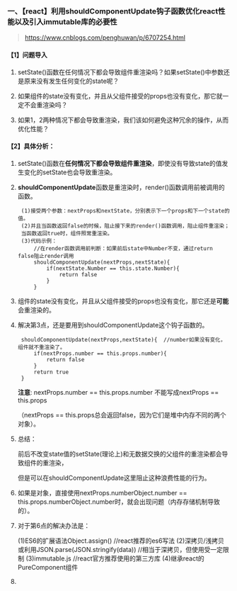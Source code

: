 ###  一、【react】利用shouldComponentUpdate钩子函数优化react性能以及引入immutable库的必要性
>https://www.cnblogs.com/penghuwan/p/6707254.html

#### 【1】问题导入
1. setState()函数在任何情况下都会导致组件重渲染吗？如果setState()中参数还是原来没有发生任何变化的state呢？

2. 如果组件的state没有变化，并且从父组件接受的props也没有变化，那它就一定不会重渲染吗？

3. 如果1，2两种情况下都会导致重渲染，我们该如何避免这种冗余的操作，从而优化性能？

#### 【2】具体分析：
1. setState()函数在**任何情况下都会导致组件重渲染**，即使没有导致state的值发生变化的setState也会导致重渲染。

2. **shouldComponentUpdate**函数是重渲染时，render()函数调用前被调用的函数。

        (1)接受两个参数：nextProps和nextState，分别表示下一个props和下一个state的值。
        (2)并且当函数返回false的时候，阻止接下来的render()函数调用，阻止组件重渲染；
        当函数返回true时，组件照常重渲染。
        (3)代码示例：
            //在render函数调用前判断：如果前后state中Number不变，通过return false阻止render调用
            shouldComponentUpdate(nextProps,nextState){
                if(nextState.Number == this.state.Number){
                    return false
                }
            }


3. 组件的state没有变化，并且从父组件接受的props也没有变化，那它还是**可能**会重渲染的。

4. 解决第3点，还是要用到shouldComponentUpdate这个钩子函数的。

        shouldComponentUpdate(nextProps,nextState){  //number如果没有变化，组件就不重渲染了。
            if(nextProps.number == this.props.number){
                return false
            }
            return true
        }
    
    **注意**: nextProps.number == this.props.number 不能写成nextProps == this.props

    （nextProps == this.props总会返回false，因为它们是堆中内存不同的两个对象）。


5. 总结：

    前后不改变state值的setState(理论上)和无数据交换的父组件的重渲染都会导致组件的重渲染，

    但是可以在shouldComponentUpdate这里阻止这种浪费性能的行为。

6. 如果是对象，直接使用nextProps.numberObject.number == this.props.numberObject.number时，就会出现问题（内存存储机制导致的）。

7. 对于第6点的解决办法是：

    (1)ES6的扩展语法Object.assign()    //react推荐的es6写法
    (2)深拷贝/浅拷贝或利用JSON.parse(JSON.stringify(data))     //相当于深拷贝，但使用受一定限制
    (3)immutable.js    //react官方推荐使用的第三方库
    (4)继承react的PureComponent组件

8. 




    

